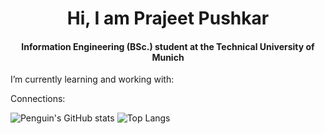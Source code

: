 <h1 align = "center"> Hi, I am Prajeet Pushkar </h1>

<h4 align = "center"> Information Engineering (BSc.) student at the Technical University of Munich </h4>

I’m currently learning and working with: 


Connections: 

![Penguin's GitHub stats](https://github-readme-stats.vercel.app/api?username=PenguinPuff&hide=contribs,prs)
![Top Langs](https://github-readme-stats.vercel.app/api/top-langs/?username=PenguinPuff&layout=compact)

